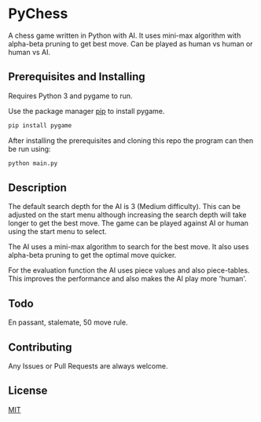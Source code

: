 # PyChess

A chess game written in Python with AI. It uses mini-max algorithm with alpha-beta pruning to get best move. Can be  played as human vs human or human vs AI.

## Prerequisites and Installing

Requires Python 3 and pygame to run. 

Use the package manager [pip](https://pip.pypa.io/en/stable/) to install pygame.

```bash
pip install pygame
```

After installing the prerequisites and cloning this repo the  program can then be run using:

```bash
python main.py
```
## Description

The default search depth for the AI is 3 (Medium difficulty). This can be adjusted on the start menu although increasing the search depth will take longer to get the best move. The game can be played against AI or human using the start menu to select.

The AI uses a mini-max algorithm to search for the best move. It also uses alpha-beta pruning to get the optimal move quicker. 

For the evaluation function the AI uses piece values and also piece-tables. This improves the performance and also makes the AI play more 'human'.

## Todo

En passant, stalemate, 50 move rule.

## Contributing
Any Issues or Pull Requests are always welcome. 

## License
[MIT](https://choosealicense.com/licenses/mit/)